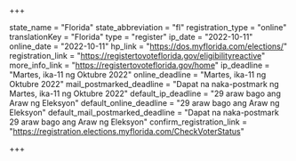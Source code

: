 +++

state_name = "Florida"
state_abbreviation = "fl"
registration_type = "online"
translationKey = "Florida"
type = "register"
ip_date = "2022-10-11"
online_date = "2022-10-11"
hp_link = "https://dos.myflorida.com/elections/"
registration_link = "https://registertovoteflorida.gov/eligibilityreactive"
more_info_link = "https://registertovoteflorida.gov/home"
ip_deadline = "Martes, ika-11 ng Oktubre 2022"
online_deadline = "Martes, ika-11 ng Oktubre 2022"
mail_postmarked_deadline = "Dapat na naka-postmark ng Martes, ika-11 ng Oktubre 2022"
default_ip_deadline = "29 araw bago ang Araw ng Eleksyon"
default_online_deadline = "29 araw bago ang Araw ng Eleksyon"
default_mail_postmarked_deadline = "Dapat na naka-postmark  29 araw bago ang Araw ng Eleksyon"
confirm_registration_link = "https://registration.elections.myflorida.com/CheckVoterStatus"

+++